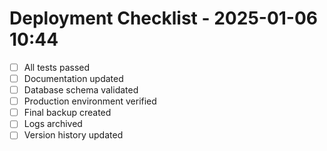 # Deployment Checklist - 2025-01-06 10:44

- [ ] All tests passed
- [ ] Documentation updated
- [ ] Database schema validated
- [ ] Production environment verified
- [ ] Final backup created
- [ ] Logs archived
- [ ] Version history updated
